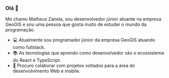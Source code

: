 ### Olá 👋
Me chamo Matheus Zanela, sou desenvolvedor júnior atuante na empresa GeoGIS 
e sou uma pessoa que gosta muito de estudar o mundo da programação.
- 💻 Atualmente sou programador júnior da empresa GeoGIS atuando como fullstack.
- 📚 As tecnologias que aprendo como desenvolvedor são o ecossistema do React e TypeScript.
- 🤝 Procuro colaborar com projetos voltados para a área do desenvolvimento Web e mobile.
